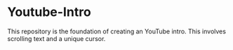 # Youtube-Intro
This repository is the foundation of creating an YouTube intro. This involves scrolling text and a unique cursor.
